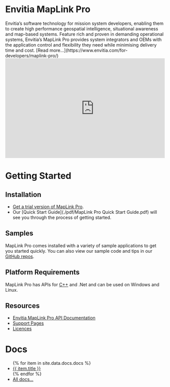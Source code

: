 # Envitia MapLink Pro


<div class="row">
<div class="column" markdown=1>
Envitia’s software technology for mission system developers, enabling them to create high performance geospatial intelligence, situational awareness and map-based systems. Feature rich and proven in demanding operational systems, Envitia’s MapLink Pro provides system integrators and OEMs with the application control and flexibility they need while minimising delivery time and cost.
[Read more...](https://www.envitia.com/for-developers/maplink-pro/)

</div>
<div class="column">
<iframe width="560" height="315" src="https://www.youtube.com/embed/pb5y8ttv-70?si=T05Hqytu9R6m1M8I&amp;controls=0&amp;autoplay=1&amp;cc_load_policy=1&amp;mute=1&amp;loop=1&amp;playlist=pb5y8ttv-70" title="YouTube video player" frameborder="0" allow="accelerometer; autoplay; clipboard-write; encrypted-media; gyroscope; picture-in-picture; web-share" referrerpolicy="strict-origin-when-cross-origin" allowfullscreen></iframe>
</div>
</div>

<div class="row" markdown=1>


# Getting Started
## Installation
- [Get a trial version of MapLink Pro](https://forms.office.com/e/Lr7jN9TCC0).
- Our [Quick Start Guide](./pdf/MapLink Pro Quick Start Guide.pdf) will see you through the process of getting started.

## Samples
MapLink Pro comes installed with a variety of sample applications to get you started quickly.
You can also view our sample code and tips in our [GitHub repos](https://github.com/envitia).

## Platform Requirements
MapLink Pro has APIs for [C++](https://www.envitia.com/technologies/products/maplink-pro/userguide/index.html) and .Net and can be used on Windows and Linux.

## Resources
- [Envitia MapLink Pro API Documentation](https://www.envitia.com/technologies/products/maplink-pro/userguide/index.html)
- [Support Pages](./pages/support/support.md)
- [Licences](./licences)

# Docs
<ul>
    {% for item in site.data.docs.docs %}
    <li>
    <a href="{{ item.url | relative_url }}">{{ item.title }}</a>
    </li>
    {% endfor %}
    <li><a href="./pages/docs">All docs...</a></li>
</ul>



</div>
